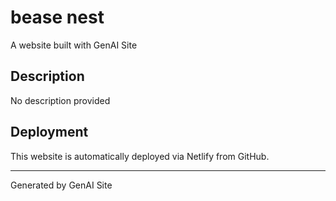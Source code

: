 # bease nest

A website built with GenAI Site

## Description
No description provided

## Deployment
This website is automatically deployed via Netlify from GitHub.

---
Generated by GenAI Site
